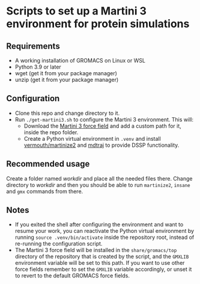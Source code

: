 # Scripts to set up a Martini 3 environment for protein simulations

## Requirements

- A working installation of GROMACS on Linux or WSL
- Python 3.9 or later
- wget (get it from your package manager)
- unzip (get it from your package manager)

## Configuration

- Clone this repo and change directory to it.
- Run `./get-martini3.sh` to configure the Martini 3 environment. This will:
  - Download the [Martini 3 force field](https://cgmartini.nl/docs/downloads/force-field-parameters/martini3/particle-definitions.html) and add a custom path for it, inside the repo folder.
  - Create a Python virtual environment in `.venv` and install [vermouth/martinize2](https://github.com/marrink-lab/vermouth-martinize?tab=readme-ov-file#installation) and [mdtraj](https://pypi.org/project/mdtraj/) to provide DSSP functionality.

## Recommended usage

Create a folder named _workdir_ and place all the needed files there. Change directory to _workdir_ and then you should be able to run `martinize2`, `insane` and `gmx` commands from there.

## Notes

- If you exited the shell after configuring the environment and want to resume your work, you can reactivate the Python virtual environment by running `source .venv/bin/activate` inside the repository root, instead of re-running the configuration script.
- The Martini 3 force field will be installed in the `share/gromacs/top` directory of the repository that is created by the script, and the `GMXLIB` environment variable will be set to this path. If you want to use other force fields remember to set the `GMXLIB` variable accordingly, or unset it to revert to the default GROMACS force fields. 
